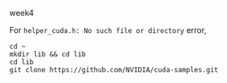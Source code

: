 week4

For ```helper_cuda.h: No such file or directory``` error,
```
cd ~
mkdir lib && cd lib
cd lib
git clone https://github.com/NVIDIA/cuda-samples.git
```
